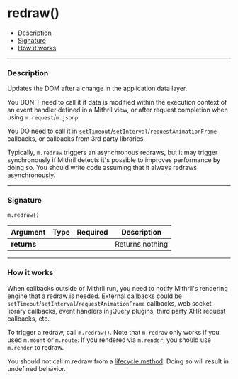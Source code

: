 # redraw()

- [Description](#description)
- [Signature](#signature)
- [How it works](#how-it-works)

---

### Description

Updates the DOM after a change in the application data layer.

You DON'T need to call it if data is modified within the execution context of an event handler defined in a Mithril view, or after request completion when using `m.request`/`m.jsonp`.

You DO need to call it in `setTimeout`/`setInterval`/`requestAnimationFrame` callbacks, or callbacks from 3rd party libraries.

Typically, `m.redraw` triggers an asynchronous redraws, but it may trigger synchronously if Mithril detects it's possible to improves performance by doing so. You should write code assuming that it always redraws asynchronously.

---

### Signature

`m.redraw()`

Argument    | Type                 | Required | Description
----------- | -------------------- | -------- | ---
**returns** |                      |          | Returns nothing

---

### How it works

When callbacks outside of Mithril run, you need to notify Mithril's rendering engine that a redraw is needed. External callbacks could be `setTimeout`/`setInterval`/`requestAnimationFrame` callbacks, web socket library callbacks, event handlers in jQuery plugins, third party XHR request callbacks, etc.

To trigger a redraw, call `m.redraw()`. Note that `m.redraw` only works if you used `m.mount` or `m.route`. If you rendered via `m.render`, you should use `m.render` to redraw.

You should not call m.redraw from a [lifecycle method](lifecycle-methods.md). Doing so will result in undefined behavior.
